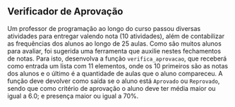 ## Verificador de Aprovação

Um professor de programação ao longo do curso passou diversas atividades para entregar valendo nota (10 atividades), além de contabilizar as frequências dos alunos ao longo de 25 aulas. Como são muitos alunos para avaliar, foi sugerida uma ferramenta que auxilie nestes fechamentos de notas. Para isto, desenvolva a função `verifica_aprovacao`, que receberá como entrada um lista com 11 elementos, onde os 10 primeiros são as notas dos alunos e o último é a quantidade de aulas que o aluno compareceu. A função deve devolver como saída se o aluno está `Aprovado` ou `Reprovado`, sendo que como critério de aprovação o aluno deve ter média maior ou igual a $6.0$; e presença maior ou igual a 70%.
